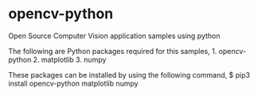 # opencv-python
Open Source Computer Vision application samples using python

The following are Python packages required for this samples,
	1. opencv-python
	2. matplotlib
	3. numpy

These packages can be installed by using the following command,
	$ pip3 install opencv-python matplotlib numpy

